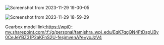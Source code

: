 ![Screenshot from 2023-11-29 19-00-05](https://github.com/expert-amateur/CAD-Files/assets/103503974/8c6a63b6-1cb9-405c-8bd9-bf1bc480fc4c)


![Screenshot from 2023-11-29 18-59-29](https://github.com/expert-amateur/CAD-Files/assets/103503974/12d20a80-c77c-4458-8a4c-2ca0b3ff013c)


Gearbox model link:https://wpi0-my.sharepoint.com/:f:/g/personal/tamishra_wpi_edu/EqK7qgQN4FtDspUBy0CeJeYBZ31P2aKFnS2U-fesjmvenA?e=yoJzV4
